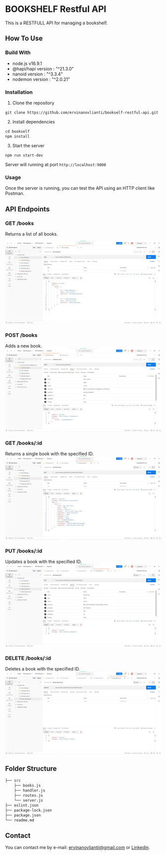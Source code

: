 # BOOKSHELF Restful API 

This is a RESTFULL API for managing a bookshelf.

## How To Use
### Build With
- node.js  v16.9.1
- @hapi/hapi version : "^21.3.0"
- nanoid version : "^3.3.4"
- nodemon version : "^2.0.21"

### Installation
1. Clone the repository

```
git clone https://github.com/ervinanovlianti/bookself-restful-api.git
```

2. Install dependencies
``` 
cd bookself 
npm install 
```

3. Start the server
``` 
npm run start-dev 
``` 
Server will running at port ``` http://localhost:9000 ```

### Usage
Once the server is running, you can test the API using an HTTP client like Postman.

## API Endpoints
### GET /books
Returns a list of all books.

![Show All Books](img-doc/Get-All-Books.jpg)

### POST /books
Adds a new book. 
![Add Book](img-doc/Post-Book.jpg)

### GET /books/:id
Returns a single book with the specified ID. 
![Show Book By Id](img-doc/Get-Book-By-Id.jpg)

### PUT /books/:id
Updates a book with the specified ID. 
![Update Book By Id](img-doc/Edit-Book.jpg)

### DELETE /books/:id
Deletes a book with the specified ID. 
![Delete Book](img-doc/Delete-Book.jpg)

## Folder Structure
```
├── src
    ├── books.js
    ├── handler.js
    ├── routes.js
    └── server.js
├── eslint.json
├── package-lock.json
├── package.json
└── readme.md
```

## Contact
You can contact me by e-mail: ervinanovliantii@gmail.com or [Linkedin](https://www.linkedin.com/in/ervina-novlianti/).
